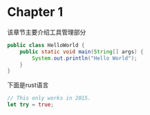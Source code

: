 # Chapter 1

该章节主要介绍工具管理部分

```java
public class HelloWorld {
    public static void main(String[] args) {
        System.out.println("Hello World");
    }
}
```
下面是rust语言
```rust
// This only works in 2015.
let try = true;
```
